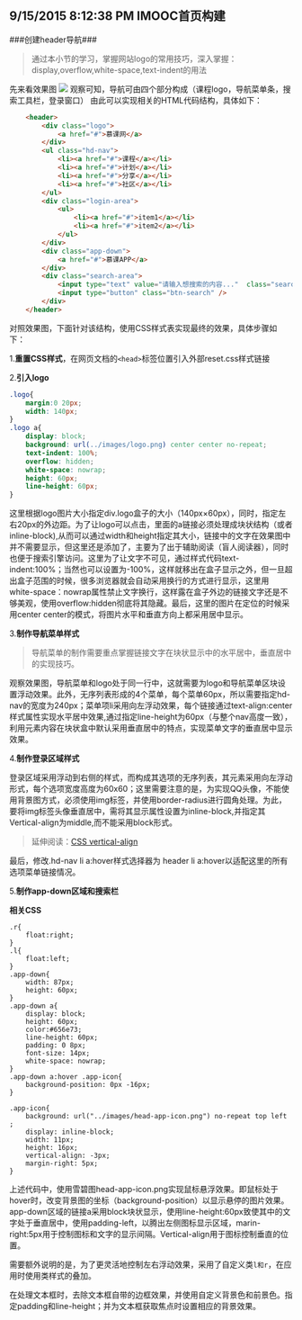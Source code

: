 ## 9/15/2015 8:12:38 PM IMOOC首页构建 ##

###创建header导航###
>通过本小节的学习，掌握网站logo的常用技巧，深入掌握：
>display,overflow,white-space,text-indent的用法

先来看效果图
<img src="http://ww4.sinaimg.cn/large/6d025b55gw1ew4e35wqapj214k01nq33.jpg" />
观察可知，导航可由四个部分构成（课程logo，导航菜单条，搜索工具栏，登录窗口）
由此可以实现相关的HTML代码结构，具体如下：
```HTML
	<header>
		<div class="logo">
			<a href="#">慕课网</a>
		</div>
		<ul class="hd-nav">
			<li><a href="#">课程</a></li>
			<li><a href="#">计划</a></li>
			<li><a href="#">分享</a></li>
			<li><a href="#">社区</a></li>
		</ul>
		<div class="login-area">
			<ul>
				<li><a href="#">item1</a></li>
				<li><a href="#">item2</a></li>
			</ul>
		</div>
		<div class="app-down">
			<a href="#">慕课APP</a>
		</div>
		<div class="search-area">
			<input type="text" value="请输入想搜索的内容..."  class="search-input" />
			<input type="button" class="btn-search" />
		</div>
	</header>
```
对照效果图，下面针对该结构，使用CSS样式表实现最终的效果，具体步骤如下：

1.**重置CSS样式**，在网页文档的`<head>`标签位置引入外部reset.css样式链接

2.**引入logo**
```css
.logo{
	margin:0 20px;
	width: 140px;
}
.logo a{
	display: block;
	background: url(../images/logo.png) center center no-repeat;
	text-indent: 100%;
	overflow: hidden;
	white-space: nowrap;
	height: 60px;
	line-height: 60px;
}
```
这里根据logo图片大小指定div.logo盒子的大小（140px×60px），同时，指定左右20px的外边距。为了让logo可以点击，里面的a链接必须处理成块状结构（或者inline-block),从而可以通过width和height指定其大小，链接中的文字在效果图中并不需要显示，但这里还是添加了，主要为了出于辅助阅读（盲人阅读器），同时也便于搜索引擎访问。这里为了让文字不可见，通过样式代码text-indent:100%；当然也可以设置为-100%，这样就移出在盒子显示之外，但一旦超出盒子范围的时候，很多浏览器就会自动采用换行的方式进行显示，这里用white-space：nowrap属性禁止文字换行，这样露在盒子外边的链接文字还是不够美观，使用overflow:hidden彻底将其隐藏。最后，这里的图片在定位的时候采用center center的模式，将图片水平和垂直方向上都采用居中显示。

3.**制作导航菜单样式**
>导航菜单的制作需要重点掌握链接文字在块状显示中的水平居中，垂直居中的实现技巧。

观察效果图，导航菜单和logo处于同一行中，这就需要为logo和导航菜单区块设置浮动效果。此外，无序列表形成的4个菜单，每个菜单60px，所以需要指定hd-nav的宽度为240px；菜单项li采用向左浮动效果，每个链接通过text-align:center样式属性实现水平居中效果,通过指定line-height为60px（与整个nav高度一致），利用元素内容在块状盒中默认采用垂直居中的特点，实现菜单文字的垂直居中显示效果。

4.**制作登录区域样式**

登录区域采用浮动到右侧的样式，而构成其选项的无序列表，其元素采用向左浮动形式，每个选项宽度高度为60x60；这里需要注意的是，为实现QQ头像，不能使用背景图方式，必须使用img标签，并使用border-radius进行圆角处理。为此，要将img标签头像垂直居中，需将其显示属性设置为inline-block,并指定其Vertical-align为middle,而不能采用block形式。
>延伸阅读：[CSS vertical-align](http://www.zhangxinxu.com/wordpress/2010/05/%E6%88%91%E5%AF%B9css-vertical-align%E7%9A%84%E4%B8%80%E4%BA%9B%E7%90%86%E8%A7%A3%E4%B8%8E%E8%AE%A4%E8%AF%86%EF%BC%88%E4%B8%80%EF%BC%89/)

最后，修改.hd-nav li a:hover样式选择器为 header li a:hover以适配这里的所有选项菜单链接情况。

5.**制作app-down区域和搜索栏**

**相关CSS**
```
.r{
	float:right;
}
.l{
	float:left;
}
.app-down{
	width: 87px;
	height: 60px;
}
.app-down a{
	display: block;
	height: 60px;
	color:#656e73;
	line-height: 60px;
	padding: 0 8px;
	font-size: 14px;
	white-space: nowrap;
}
.app-down a:hover .app-icon{
	background-position: 0px -16px;
}

.app-icon{
	background: url("../images/head-app-icon.png") no-repeat top left ;
	display: inline-block;
	width: 11px;
	height: 16px;
	vertical-align: -3px;
	margin-right: 5px;
}
```
上述代码中，使用雪碧图head-app-icon.png实现鼠标悬浮效果。即鼠标处于hover时，改变背景图的坐标（background-position）以显示悬停的图片效果。app-down区域的链接a采用block块状显示，使用line-height:60px致使其中的文字处于垂直居中，使用padding-left，以腾出左侧图标显示区域，marin-right:5px用于控制图标和文字的显示间隔。Vertical-align用于图标控制垂直的位置。

需要额外说明的是，为了更灵活地控制左右浮动效果，采用了自定义类`l和r`，在应用时使用类样式的叠加。

在处理文本框时，去除文本框自带的边框效果，并使用自定义背景色和前景色。指定padding和line-height；并为文本框获取焦点时设置相应的背景效果。